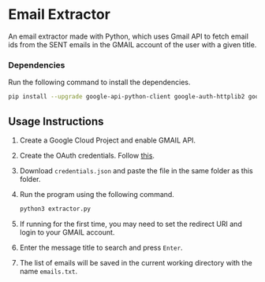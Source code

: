 # Email Extractor

An email extractor made with Python, which uses Gmail API to fetch email ids from the SENT emails
in the GMAIL account of the user with a given title.

### Dependencies

Run the following command to install the dependencies.

```sh
pip install --upgrade google-api-python-client google-auth-httplib2 google-auth-oauthlib
```

## Usage Instructions

1. Create a Google Cloud Project and enable GMAIL API.
2. Create the OAuth credentials. Follow [this](https://developers.google.com/gmail/api/quickstart/python).

3. Download `credentials.json` and paste the file in the same folder as this folder.
4. Run the program using the following command.
   ```sh
   python3 extractor.py
   ```
5. If running for the first time, you may need to set the redirect URI and login to your GMAIL account.

6. Enter the message title to search and press `Enter`.

7. The list of emails will be saved in the current working directory with the name `emails.txt`.
